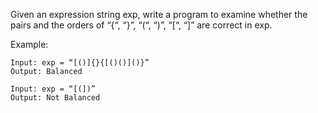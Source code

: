 Given an expression string exp, write a program to examine whether the pairs and the orders of “{“, “}”, “(“, “)”, “[“, “]” are correct in exp.

Example: 

    Input: exp = “[()]{}{[()()]()}” 
    Output: Balanced

    Input: exp = “[(])” 
    Output: Not Balanced 